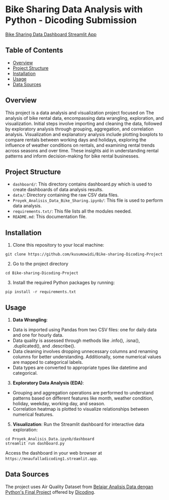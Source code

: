 # Bike Sharing Data Analysis with Python - Dicoding Submission
[Bike Sharing Data Dashboard Streamlit App](https://bike-sharing-dicoding-project-2b9sslxkqipdyb8mjemffq.streamlit.app/)

## Table of Contents
- [Overview](#overview)
- [Project Structure](#project-structure)
- [Installation](#installation)
- [Usage](#usage)
- [Data Sources](#data-sources)

## Overview
This project is a data analysis and visualization project focused on The analysis of bike rental data, encompassing data wrangling, exploration, and visualization. Initial steps involve importing and cleaning the data, followed by exploratory analysis through grouping, aggregation, and correlation analysis. Visualization and explanatory analysis include plotting boxplots to compare rentals between working days and holidays, exploring the influence of weather conditions on rentals, and examining rental trends across seasons and over time. These insights aid in understanding rental patterns and inform decision-making for bike rental businesses.

## Project Structure
- `dashboard/`: This directory contains dashboard.py which is used to create dashboards of data analysis results.
- `data/`: Directory containing the raw CSV data files.
- `Proyek_Analisis_Data_Bike_Sharing.ipynb/`: This file is used to perform data analysis.
- `requirements.txt/`: This file lists all the modules needed.
- `README.md`: This documentation file.

## Installation
1. Clone this repository to your local machine:
```
git clone https://github.com/kusumowidi/Bike-sharing-Dicoding-Project
```
2. Go to the project directory
```
cd Bike-sharing-Dicoding-Project
```
3. Install the required Python packages by running:
```
pip install -r requirements.txt
```

## Usage
1. **Data Wrangling**:
- Data is imported using Pandas from two CSV files: one for daily data and one for hourly data.
- Data quality is assessed through methods like .info(), .isna(), .duplicated(), and .describe().
- Data cleaning involves dropping unnecessary columns and renaming columns for better understanding. Additionally, some numerical values are mapped to categorical labels.
- Data types are converted to appropriate types like datetime and categorical.

3. **Exploratory Data Analysis (EDA)**: 
- Grouping and aggregation operations are performed to understand patterns based on different features like month, weather condition, holiday, weekday, working day, and season.
- Correlation heatmap is plotted to visualize relationships between numerical features.

5. **Visualization**: Run the Streamlit dashboard for interactive data exploration:

```
cd Proyek_Analisis_Data.ipynb/dashboard
streamlit run dashboard.py
```
Access the dashboard in your web browser at `https://mnaufalladicoding1.streamlit.app`.

## Data Sources
The project uses Air Quality Dataset from [Belajar Analisis Data dengan Python's Final Project](https://drive.google.com/file/d/1RaBmV6Q6FYWU4HWZs80Suqd7KQC34diQ/view?usp=sharing) offered by [Dicoding](https://www.dicoding.com/).
